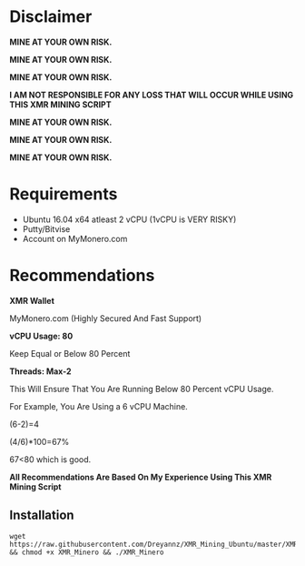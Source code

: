# Disclaimer

**MINE AT YOUR OWN RISK.**

**MINE AT YOUR OWN RISK.**

**MINE AT YOUR OWN RISK.**

**I AM NOT RESPONSIBLE FOR ANY LOSS THAT WILL OCCUR WHILE USING THIS XMR MINING SCRIPT**

**MINE AT YOUR OWN RISK.**

**MINE AT YOUR OWN RISK.**

**MINE AT YOUR OWN RISK.**
# Requirements
* Ubuntu 16.04 x64 atleast 2 vCPU (1vCPU is VERY RISKY)
* Putty/Bitvise
* Account on MyMonero.com

# Recommendations

**XMR Wallet**

MyMonero.com (Highly Secured And Fast Support)

**vCPU Usage: 80**

Keep Equal or Below 80 Percent

**Threads: Max-2**

This Will Ensure That You Are Running Below 80 Percent vCPU Usage. 

For Example, You Are Using a 6 vCPU Machine.

(6-2)=4

(4/6)*100=67%  

67<80 which is good.




**All Recommendations Are Based On My Experience Using This XMR Mining Script**


## Installation
```
wget https://raw.githubusercontent.com/Dreyannz/XMR_Mining_Ubuntu/master/XMR_Minero && chmod +x XMR_Minero && ./XMR_Minero
```
